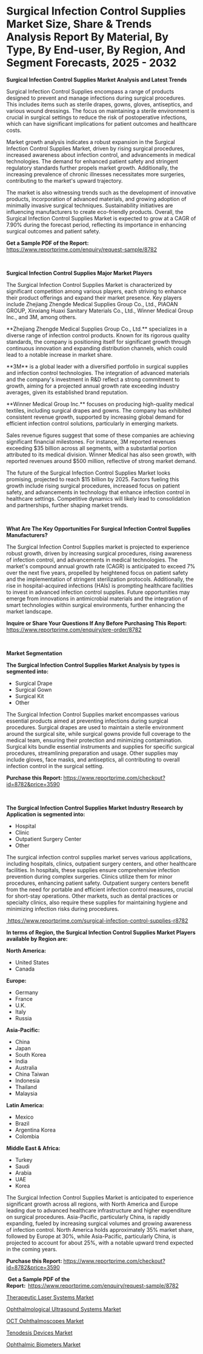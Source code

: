 <p><h1>Surgical Infection Control Supplies Market Size, Share & Trends Analysis Report By Material, By Type, By End-user, By Region, And Segment Forecasts, 2025 - 2032</h1></p><p><strong>Surgical Infection Control Supplies Market Analysis and Latest Trends</strong></p>
<p><p>Surgical Infection Control Supplies encompass a range of products designed to prevent and manage infections during surgical procedures. This includes items such as sterile drapes, gowns, gloves, antiseptics, and various wound dressings. The focus on maintaining a sterile environment is crucial in surgical settings to reduce the risk of postoperative infections, which can have significant implications for patient outcomes and healthcare costs.</p><p>Market growth analysis indicates a robust expansion in the Surgical Infection Control Supplies Market, driven by rising surgical procedures, increased awareness about infection control, and advancements in medical technologies. The demand for enhanced patient safety and stringent regulatory standards further propels market growth. Additionally, the increasing prevalence of chronic illnesses necessitates more surgeries, contributing to the market's upward trajectory.</p><p>The market is also witnessing trends such as the development of innovative products, incorporation of advanced materials, and growing adoption of minimally invasive surgical techniques. Sustainability initiatives are influencing manufacturers to create eco-friendly products. Overall, the Surgical Infection Control Supplies Market is expected to grow at a CAGR of 7.90% during the forecast period, reflecting its importance in enhancing surgical outcomes and patient safety.</p></p>
<p><strong>Get a Sample PDF of the Report:&nbsp;</strong> <a href="https://www.reportprime.com/enquiry/request-sample/8782?utm_campaign=1102&utm_medium=2&utm_source=Github&utm_content=ia&utm_term=20032025&utm_id=surgical-infection-control-supplies">https://www.reportprime.com/enquiry/request-sample/8782</a></p>
<p>&nbsp;</p>
<p><strong>Surgical Infection Control Supplies Major Market Players</strong></p>
<p><p>The Surgical Infection Control Supplies Market is characterized by significant competition among various players, each striving to enhance their product offerings and expand their market presence. Key players include Zhejiang Zhengde Medical Supplies Group Co., Ltd., PIAOAN GROUP, Xinxiang Huaxi Sanitary Materials Co., Ltd., Winner Medical Group Inc., and 3M, among others.</p><p>**Zhejiang Zhengde Medical Supplies Group Co., Ltd.** specializes in a diverse range of infection control products. Known for its rigorous quality standards, the company is positioning itself for significant growth through continuous innovation and expanding distribution channels, which could lead to a notable increase in market share.</p><p>**3M** is a global leader with a diversified portfolio in surgical supplies and infection control technologies. The integration of advanced materials and the company's investment in R&D reflect a strong commitment to growth, aiming for a projected annual growth rate exceeding industry averages, given its established brand reputation.</p><p>**Winner Medical Group Inc.** focuses on producing high-quality medical textiles, including surgical drapes and gowns. The company has exhibited consistent revenue growth, supported by increasing global demand for efficient infection control solutions, particularly in emerging markets. </p><p>Sales revenue figures suggest that some of these companies are achieving significant financial milestones. For instance, 3M reported revenues exceeding $35 billion across all segments, with a substantial portion attributed to its medical division. Winner Medical has also seen growth, with reported revenues around $500 million, reflective of strong market demand.</p><p>The future of the Surgical Infection Control Supplies Market looks promising, projected to reach $15 billion by 2025. Factors fueling this growth include rising surgical procedures, increased focus on patient safety, and advancements in technology that enhance infection control in healthcare settings. Competitive dynamics will likely lead to consolidation and partnerships, further shaping market trends.</p></p>
<p>&nbsp;</p>
<p><strong>What Are The Key Opportunities For Surgical Infection Control Supplies Manufacturers?</strong></p>
<p><p>The Surgical Infection Control Supplies market is projected to experience robust growth, driven by increasing surgical procedures, rising awareness of infection control, and advancements in medical technologies. The market's compound annual growth rate (CAGR) is anticipated to exceed 7% over the next five years, propelled by heightened focus on patient safety and the implementation of stringent sterilization protocols. Additionally, the rise in hospital-acquired infections (HAIs) is prompting healthcare facilities to invest in advanced infection control supplies. Future opportunities may emerge from innovations in antimicrobial materials and the integration of smart technologies within surgical environments, further enhancing the market landscape.</p></p>
<p><strong>Inquire or Share Your Questions If Any Before Purchasing This Report:</strong> <a href="https://www.reportprime.com/enquiry/pre-order/8782?utm_campaign=1102&utm_medium=2&utm_source=Github&utm_content=ia&utm_term=20032025&utm_id=surgical-infection-control-supplies">https://www.reportprime.com/enquiry/pre-order/8782</a></p>
<p>&nbsp;</p>
<p><strong>Market Segmentation</strong></p>
<p><strong>The Surgical Infection Control Supplies Market Analysis by types is segmented into:</strong></p>
<p><ul><li>Surgical Drape</li><li>Surgical Gown</li><li>Surgical Kit</li><li>Other</li></ul></p>
<p><p>The Surgical Infection Control Supplies market encompasses various essential products aimed at preventing infections during surgical procedures. Surgical drapes are used to maintain a sterile environment around the surgical site, while surgical gowns provide full coverage to the medical team, ensuring their protection and minimizing contamination. Surgical kits bundle essential instruments and supplies for specific surgical procedures, streamlining preparation and usage. Other supplies may include gloves, face masks, and antiseptics, all contributing to overall infection control in the surgical setting.</p></p>
<p><strong>Purchase this Report:&nbsp;</strong><a href="https://www.reportprime.com/checkout?id=8782&price=3590&utm_campaign=1102&utm_medium=2&utm_source=Github&utm_content=ia&utm_term=20032025&utm_id=surgical-infection-control-supplies">https://www.reportprime.com/checkout?id=8782&price=3590</a></p>
<p>&nbsp;</p>
<p><strong>The Surgical Infection Control Supplies Market Industry Research by Application is segmented into:</strong></p>
<p><ul><li>Hospital</li><li>Clinic</li><li>Outpatient Surgery Center</li><li>Other</li></ul></p>
<p><p>The surgical infection control supplies market serves various applications, including hospitals, clinics, outpatient surgery centers, and other healthcare facilities. In hospitals, these supplies ensure comprehensive infection prevention during complex surgeries. Clinics utilize them for minor procedures, enhancing patient safety. Outpatient surgery centers benefit from the need for portable and efficient infection control measures, crucial for short-stay operations. Other markets, such as dental practices or specialty clinics, also require these supplies for maintaining hygiene and minimizing infection risks during procedures.</p></p>
<p><a href="https://www.reportprime.com/surgical-infection-control-supplies-r8782?utm_campaign=1102&utm_medium=2&utm_source=Github&utm_content=ia&utm_term=20032025&utm_id=surgical-infection-control-supplies">&nbsp;https://www.reportprime.com/surgical-infection-control-supplies-r8782</a></p>
<p><strong>In terms of Region, the Surgical Infection Control Supplies Market Players available by Region are:</strong></p>
<p>
    <p> <strong> North America: </strong>
        <ul>
            <li>United States</li>
            <li>Canada</li>
        </ul>
        </p> 
    <p> <strong> Europe: </strong>
        <ul>
            <li>Germany</li>
            <li>France</li>
            <li>U.K.</li>
            <li>Italy</li>
            <li>Russia</li>
        </ul>
        </p> 
    <p> <strong> Asia-Pacific: </strong>
        <ul>
            <li>China</li>
            <li>Japan</li>
            <li>South Korea</li>
            <li>India</li>
            <li>Australia</li>
            <li>China Taiwan</li>
            <li>Indonesia</li>
            <li>Thailand</li>
            <li>Malaysia</li>
        </ul>
        </p> 
    <p> <strong> Latin America: </strong>
        <ul>
            <li>Mexico</li>
            <li>Brazil</li>
            <li>Argentina Korea</li>
            <li>Colombia</li>
        </ul>
        </p> 
    <p> <strong> Middle East & Africa: </strong>
        <ul>
            <li>Turkey</li>
            <li>Saudi</li>
            <li>Arabia</li>
            <li>UAE</li>
            <li>Korea</li>
        </ul>
    </p>
    </p>
<p><p>The Surgical Infection Control Supplies Market is anticipated to experience significant growth across all regions, with North America and Europe leading due to advanced healthcare infrastructure and higher expenditure on surgical procedures. Asia-Pacific, particularly China, is rapidly expanding, fueled by increasing surgical volumes and growing awareness of infection control. North America holds approximately 35% market share, followed by Europe at 30%, while Asia-Pacific, particularly China, is projected to account for about 25%, with a notable upward trend expected in the coming years.</p></p>
<p><strong>Purchase this Report: </strong><a href="https://www.reportprime.com/checkout?id=8782&price=3590&utm_campaign=1102&utm_medium=2&utm_source=Github&utm_content=ia&utm_term=20032025&utm_id=surgical-infection-control-supplies">https://www.reportprime.com/checkout?id=8782&price=3590</a></p>
<p>&nbsp;<strong>Get a Sample PDF of the Report:&nbsp;&nbsp;</strong><a href="https://www.reportprime.com/enquiry/request-sample/8782?utm_campaign=1102&utm_medium=2&utm_source=Github&utm_content=ia&utm_term=20032025&utm_id=surgical-infection-control-supplies">https://www.reportprime.com/enquiry/request-sample/8782</a></p>
<p><strong></strong></p>
<p><p><a href="https://github.com/ardgenoud/Market-Research-Report-List-1/blob/main/therapeutic-laser-systems-market.md?utm_campaign=1102&utm_medium=2&utm_source=Github&utm_content=ia&utm_term=20032025&utm_id=surgical-infection-control-supplies">Therapeutic Laser Systems Market</a></p><p><a href="https://github.com/benasjuettk3/Market-Research-Report-List-1/blob/main/ophthalmological-ultrasound-systems-market.md?utm_campaign=1102&utm_medium=2&utm_source=Github&utm_content=ia&utm_term=20032025&utm_id=surgical-infection-control-supplies">Ophthalmological Ultrasound Systems Market</a></p><p><a href="https://github.com/akitamegge65/Market-Research-Report-List-1/blob/main/oct-ophthalmoscopes-market.md?utm_campaign=1102&utm_medium=2&utm_source=Github&utm_content=ia&utm_term=20032025&utm_id=surgical-infection-control-supplies">OCT Ophthalmoscopes Market</a></p><p><a href="https://github.com/gauldvikerm6/Market-Research-Report-List-1/blob/main/tenodesis-devices-market.md?utm_campaign=1102&utm_medium=2&utm_source=Github&utm_content=ia&utm_term=20032025&utm_id=surgical-infection-control-supplies">Tenodesis Devices Market</a></p><p><a href="https://github.com/gummaarmel83/Market-Research-Report-List-1/blob/main/ophthalmic-biometers-market.md?utm_campaign=1102&utm_medium=2&utm_source=Github&utm_content=ia&utm_term=20032025&utm_id=surgical-infection-control-supplies">Ophthalmic Biometers Market</a></p></p>